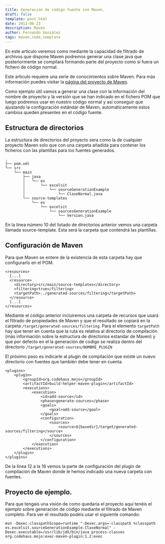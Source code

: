 ```yaml
---
title: Generación de código fuente con Maven.
draft: false
template: post.html
date: 2011-06-23
description: Maven
author: Fernando González
tags: maven,code,template
---
```


En este artículo veremos como mediante la capacidad de filtrado de archivos que dispone Maven podremos generar una clase java que posteriormente se compilará formando parte del proyecto como si fuera un fichero de código normal.

Este articulo requiere una serie de conocimientos sobre Maven. Para más información puedes visitar la [página del proyecto de Maven](http://maven.apache.org/).

Como ejemplo útil vamos a generar una clase con la información del nombre de proyecto y la versión que se han indicado en el fichero POM que luego podremos usar en nuestro código normal y así conseguir que ajustando la configuración
estándar de Maven, automáticamente estos cambios queden presentes en el código fuente.

## Estructura de directorios

La estructura de directorios del proyecto sera como la de cualquier proyecto Maven solo que con una carpeta añadida para contener los ficheros con las plantillas para los fuentes generados.

    .
    ├── pom.xml
    └── src
        └── main
            ├── java
            │   └── es
            │       └── excelsit
            │           └── sourceGenerationExample
            │               └── ClaseNormal.java
            └── source-templates
                └── es
                    └── excelsit
                        └── sourcesGenerationExample
                            └── Version.java

En la línea número 10 del listado de directorios anterior vemos una carpeta llamada source-template. Esta será la carpeta que contendrá las plantillas.

## Configuración de Maven

Para que Maven se entere de la existencia de esta carpeta hay que configurarlo en el POM.

    <resources>
      [...]
      <resource>
        <directory>src/main/source-templates</directory>
        <filtering>true</filtering>
        <targetPath>../generated-sources/filtering</targetPath>
      </resource>
      [...]
    </resources>

Mediante el código anterior incluiremos una carpeta de recursos que usará el filtrado de propiedades de Maven y que el resultado se copiará en la carpeta `/target/generated-sources/filtering`. Para el elemento `targetPath` hay que tener en cuenta que la ruta es relativa al directorio de compilación (más información sobre la estructura de directorios estandar de Maven) y que por defecto en el la generación de codigo se realiza dentro del directorio `/target/generated-sources/NOMBRE_PLUGIN`

El próximo paso es indicarle al plugin de compilación que existe un nuevo directorio con fuentes que también debe tener en cuenta.

```
<plugins>
    <plugin>
        <groupId>org.codehaus.mojo</groupId>
        <artifactId>build-helper-maven-plugin</artifactId>
        <executions>
            <execution>
                <id>add-source</id>
                <phase>generate-sources</phase>
                <goals>
                    <goal>add-source</goal>
                </goals>
                <configuration>
                    <sources>
                        <source>${basedir}/target/generated-sources/filtering</source>
                    </sources>
                </configuration>
            </execution>
        </executions>
    </plugin>
</plugins>
```

De la línea 12 a la 16 vemos la parte de configuración del plugin de compilación de Maven donde le hemos indicado una nueva carpeta con fuentes.

## Proyecto de ejemplo.

Para que tengais una visión de como quedaría el proyecto aquí tenéis el ejemplo sobre generación de código mediante el filtrado de Maven completo. Para ver el resultado podeis usar el siguiente comando:

    mvn -Dexec.classpathScope=runtime "-Dexec.args=-classpath %classpath es.excelsit.sourceGenerationExample.ClaseNormal" -Dexec.executable=/usr/lib/jdk/bin/java process-classes org.codehaus.mojo:exec-maven-plugin:1.2:exec
